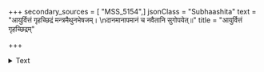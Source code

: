 +++
secondary_sources = [ "MSS_5154",]
jsonClass = "Subhaashita"
text = "आयुर्वित्तं गृहच्छिद्रं मन्त्रमैथुनभेषजम्।  \nदानमानापमानं च नवैतानि सुगोपयेत्॥"
title = "आयुर्वित्तं गृहच्छिद्रम्"

+++

<details><summary>Text</summary>

आयुर्वित्तं गृहच्छिद्रं मन्त्रमैथुनभेषजम्।  
दानमानापमानं च नवैतानि सुगोपयेत्॥
</details>
